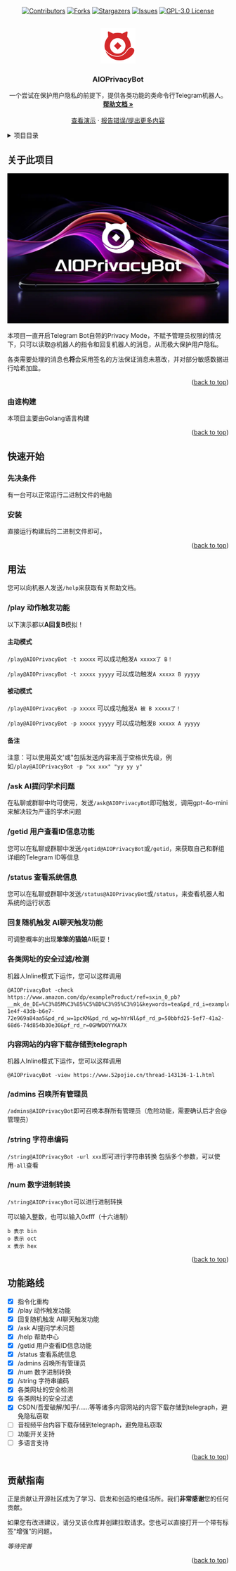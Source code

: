 <a id="readme-top"></a>

<div align="center">

[![Contributors][contributors-shield]][contributors-url]
[![Forks][forks-shield]][forks-url]
[![Stargazers][stars-shield]][stars-url]
[![Issues][issues-shield]][issues-url]
[![GPL-3.0 License][license-shield]][license-url]

</div>

<br />

<div align="center">
  <a href="https://github.com/iuu6/AIOPrivacyBot">
    <img src="images/logo.png" alt="Logo" width="80" height="80">
  </a>
  <h3 align="center">AIOPrivacyBot</h3>

  <p align="center">
    一个尝试在保护用户隐私的前提下，提供各类功能的类命令行Telegram机器人。
    <br />
    <a href="https://github.com/iuu6/AIOPrivacyBot"><strong>帮助文档 »</strong></a>
    <br />
    <br />
    <a href="https://t.me/AIOPrivacyBot">查看演示</a>
    ·
    <a href="https://github.com/iuu6/AIOPrivacyBot/issues">报告错误/提出更多内容</a>
  </p>
</div>




<details>
  <summary>项目目录</summary>
  <ol>
    <li>
      <a href="#关于此项目">关于此项目</a>
      <ul>
        <li><a href="#由谁构建">由谁构建</a></li>
      </ul>
    </li>
    <li>
      <a href="#快速开始">快速开始</a>
      <ul>
        <li><a href="#先决条件">先决条件</a></li>
        <li><a href="#安装">安装</a></li>
      </ul>
    </li>
    <li><a href="#用法">用法</a></li>
    <li><a href="#功能路线">功能路线</a></li>
    <li><a href="#贡献指南">贡献指南</a></li>
  </ol>
</details>



## 关于此项目

![Product Name Screen Shot][product-screenshot]

本项目一直开启Telegram Bot自带的Privacy Mode，不赋予管理员权限的情况下，只可以读取@机器人的指令和回复机器人的消息，从而极大保护用户隐私。

各类需要处理的消息也**将**会采用签名的方法保证消息未篡改，并对部分敏感数据进行哈希加盐。

<p align="right">(<a href="#readme-top">back to top</a>)</p>



### 由谁构建

本项目主要由Golang语言构建

<p align="right">(<a href="#readme-top">back to top</a>)</p>



## 快速开始

### 先决条件

有一台可以正常运行二进制文件的电脑

### 安装

直接运行构建后的二进制文件即可。

<p align="right">(<a href="#readme-top">back to top</a>)</p>

## 用法

您可以向机器人发送`/help`来获取有关帮助文档。

### /play 动作触发功能

以下演示都以**A回复B**模拟！

#### 主动模式

`/play@AIOPrivacyBot -t xxxxx` 可以成功触发`A xxxxx了 B！`

`/play@AIOPrivacyBot -t xxxxx yyyyy` 可以成功触发`A xxxxx B yyyyy`

#### 被动模式

`/play@AIOPrivacyBot -p xxxxx` 可以成功触发`A 被 B xxxxx了！`

`/play@AIOPrivacyBot -p xxxxx yyyyy` 可以成功触发`B xxxxx A yyyyy`

#### 备注
注意：可以使用英文'或"包括发送内容来高于空格优先级，例如`/play@AIOPrivacyBot -p "xx xxx" "yy yy y"`

### /ask AI提问学术问题

在私聊或群聊中均可使用，发送`/ask@AIOPrivacyBot`即可触发，调用gpt-4o-mini来解决较为严谨的学术问题

### /getid 用户查看ID信息功能

您可以在私聊或群聊中发送`/getid@AIOPrivacyBot`或`/getid`，来获取自己和群组详细的Telegram ID等信息

### /status 查看系统信息

您可以在私聊或群聊中发送`/status@AIOPrivacyBot`或`/status`，来查看机器人和系统的运行状态

### 回复随机触发 AI聊天触发功能

可调整概率的出现**笨笨的猫娘**AI玩耍！

### 各类网址的安全过滤/检测

机器人Inline模式下运作，您可以这样调用

```
@AIOPrivacyBot -check https://www.amazon.com/dp/exampleProduct/ref=sxin_0_pb?__mk_de_DE=%C3%85M%C3%85%C5%BD%C3%95%C3%91&keywords=tea&pd_rd_i=exampleProduct&pd_rd_r=8d39e4cd-1e4f-43db-b6e7-72e969a84aa5&pd_rd_w=1pcKM&pd_rd_wg=hYrNl&pf_rd_p=50bbfd25-5ef7-41a2-68d6-74d854b30e30&pf_rd_r=0GMWD0YYKA7X
```

### 内容网站的内容下载存储到telegraph

机器人Inline模式下运作，您可以这样调用

```
@AIOPrivacyBot -view https://www.52pojie.cn/thread-143136-1-1.html
```

### /admins 召唤所有管理员

`/admins@AIOPrivacyBot`即可召唤本群所有管理员（危险功能，需要确认后才会@管理员）

### /string 字符串编码

`/string@AIOPrivacyBot -url xxx`即可进行字符串转换
包括多个参数，可以使用`-all`查看

### /num 数字进制转换

`/string@AIOPrivacyBot`可以进行进制转换

可以输入整数，也可以输入0xfff（十六进制）

```
b 表示 bin
o 表示 oct
x 表示 hex
```



<p align="right">(<a href="#readme-top">back to top</a>)</p>

## 功能路线

- [x] 指令化重构
- [x] /play 动作触发功能
- [x] 回复随机触发 AI聊天触发功能
- [x] /ask AI提问学术问题
- [x] /help 帮助中心
- [x] /getid 用户查看ID信息功能
- [x] /status 查看系统信息
- [x] /admins 召唤所有管理员
- [x] /num 数字进制转换
- [x] /string 字符串编码
- [x] 各类网址的安全检测
- [x] 各类网址的安全过滤
- [x] CSDN/吾爱破解/知乎/……等等诸多内容网站的内容下载存储到telegraph，避免隐私窃取
- [ ] 音视频平台内容下载存储到telegraph，避免隐私窃取
- [ ] 功能开关支持
- [ ] 多语言支持

<p align="right">(<a href="#readme-top">back to top</a>)</p>




## 贡献指南

正是贡献让开源社区成为了学习、启发和创造的绝佳场所。我们**非常感谢**您的任何贡献。

如果您有改进建议，请分叉该仓库并创建拉取请求。您也可以直接打开一个带有标签“增强”的问题。

*等待完善*

<p align="right">(<a href="#readme-top">back to top</a>)</p>


[contributors-shield]: https://img.shields.io/github/contributors/iuu6/AIOPrivacyBot.svg?style=for-the-badge
[contributors-url]: https://github.com/iuu6/AIOPrivacyBot/graphs/contributors
[forks-shield]: https://img.shields.io/github/forks/iuu6/AIOPrivacyBot.svg?style=for-the-badge
[forks-url]: https://github.com/iuu6/AIOPrivacyBot/network/members
[stars-shield]: https://img.shields.io/github/stars/iuu6/AIOPrivacyBot.svg?style=for-the-badge
[stars-url]: https://github.com/iuu6/AIOPrivacyBot/stargazers
[issues-shield]: https://img.shields.io/github/issues/iuu6/AIOPrivacyBot.svg?style=for-the-badge
[issues-url]: https://github.com/iuu6/AIOPrivacyBot/issues
[license-shield]: https://img.shields.io/github/license/iuu6/AIOPrivacyBot.svg?style=for-the-badge
[license-url]: https://github.com/iuu6/AIOPrivacyBot/blob/master/LICENSE
[product-screenshot]: images/screenshot.png